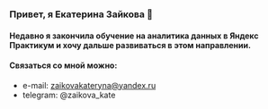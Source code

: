 ### Привет, я Екатерина Зайкова 👋

#### Недавно я закончила обучение на аналитика данных в Яндекс Практикум и хочу дальше развиваться в этом направлении.

#### Связаться со мной можно: 
* e-mail: zaikovakateryna@yandex.ru
* telegram: @zaikova_kate



<!--
**KateZaikova/KateZaikova** is a ✨ _special_ ✨ repository because its `README.md` (this file) appears on your GitHub profile.

Here are some ideas to get you started:

- 🔭 I’m currently working on ...
- 🌱 I’m currently learning ...
- 👯 I’m looking to collaborate on ...
- 🤔 I’m looking for help with ...
- 💬 Ask me about ...
- 📫 How to reach me: ...
- 😄 Pronouns: ...
- ⚡ Fun fact: ...
-->
